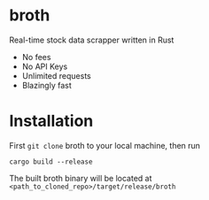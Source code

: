 # broth
Real-time stock data scrapper written in Rust
* No fees
* No API Keys
* Unlimited requests
* Blazingly fast

# Installation
First `git clone` broth to your local machine, then run

```
cargo build --release
```

The built broth binary will be located at `<path_to_cloned_repo>/target/release/broth` 
